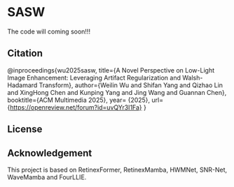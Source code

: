 # SASW
The code will coming soon!!!


## Citation
@inproceedings{wu2025sasw,
 title={A Novel Perspective on Low-Light Image Enhancement: Leveraging Artifact Regularization and Walsh-Hadamard Transform},
 author={Weilin Wu and Shifan Yang and Qizhao Lin and XingHong Chen and Kunping Yang and Jing Wang and Guannan Chen},
 booktitle={ACM Multimedia 2025},
 year= {2025},
 url={https://openreview.net/forum?id=uvQYr3I1Fa}
}

## License

## Acknowledgement
This project is based on RetinexFormer, RetinexMamba, HWMNet, SNR-Net, WaveMamba and FourLLIE.
